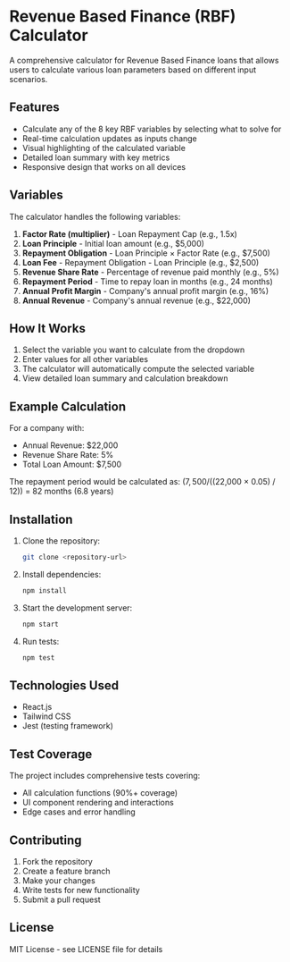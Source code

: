 # Revenue Based Finance (RBF) Calculator

A comprehensive calculator for Revenue Based Finance loans that allows users to calculate various loan parameters based on different input scenarios.

## Features

- Calculate any of the 8 key RBF variables by selecting what to solve for
- Real-time calculation updates as inputs change
- Visual highlighting of the calculated variable
- Detailed loan summary with key metrics
- Responsive design that works on all devices

## Variables

The calculator handles the following variables:

1. **Factor Rate (multiplier)** - Loan Repayment Cap (e.g., 1.5x)
2. **Loan Principle** - Initial loan amount (e.g., $5,000)
3. **Repayment Obligation** - Loan Principle × Factor Rate (e.g., $7,500)
4. **Loan Fee** - Repayment Obligation - Loan Principle (e.g., $2,500)
5. **Revenue Share Rate** - Percentage of revenue paid monthly (e.g., 5%)
6. **Repayment Period** - Time to repay loan in months (e.g., 24 months)
7. **Annual Profit Margin** - Company's annual profit margin (e.g., 16%)
8. **Annual Revenue** - Company's annual revenue (e.g., $22,000)

## How It Works

1. Select the variable you want to calculate from the dropdown
2. Enter values for all other variables
3. The calculator will automatically compute the selected variable
4. View detailed loan summary and calculation breakdown

## Example Calculation

For a company with:

- Annual Revenue: $22,000
- Revenue Share Rate: 5%
- Total Loan Amount: $7,500

The repayment period would be calculated as:
($7,500 / (($22,000 × 0.05) / 12)) = 82 months (6.8 years)

## Installation

1. Clone the repository:

   ```bash
   git clone <repository-url>
   ```

2. Install dependencies:

   ```bash
   npm install
   ```

3. Start the development server:

   ```bash
   npm start
   ```

4. Run tests:

   ```bash
   npm test
   ```

## Technologies Used

- React.js
- Tailwind CSS
- Jest (testing framework)

## Test Coverage

The project includes comprehensive tests covering:

- All calculation functions (90%+ coverage)
- UI component rendering and interactions
- Edge cases and error handling

## Contributing

1. Fork the repository
2. Create a feature branch
3. Make your changes
4. Write tests for new functionality
5. Submit a pull request

## License

MIT License - see LICENSE file for details
